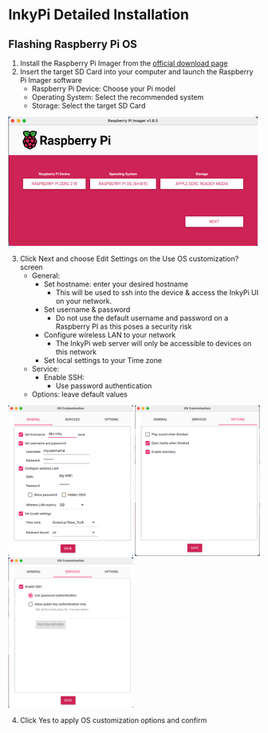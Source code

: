 # InkyPi Detailed Installation

## Flashing Raspberry Pi OS 

1. Install the Raspberry Pi Imager from the [official download page](https://www.raspberrypi.com/software/)
2. Insert the target SD Card into your computer and launch the Raspberry Pi Imager software
    - Raspberry Pi Device: Choose your Pi model
    - Operating System: Select the recommended system
    - Storage: Select the target SD Card


<img src="./images/raspberry_pi_imager.png" alt="Raspberry Pi Imager" width="500"/>

3. Click Next and choose Edit Settings on the Use OS customization? screen
    - General:
        - Set hostname: enter your desired hostname
            -  This will be used to ssh into the device & access the InkyPi UI on your network.
        - Set username & password
            - Do not use the default username and password on a Raspberry PI as this poses a security risk
        - Configure wireless LAN to your network
            - The InkyPi web server will only be accessible to devices on this network
        - Set local settings to your Time zone
    - Service:
        - Enable SSH:
            - Use password authentication
    - Options: leave default values

<p float="left">
  <img src="./images/raspberry_pi_imager_general.png" width="250" />
  <img src="./images/raspberry_pi_imager_options.png" width="250" /> 
  <img src="./images/raspberry_pi_imager_services.png" width="250" />
</p>

4. Click Yes to apply OS customization options and confirm